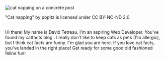 ![cat napping on a concrete post](https://live.staticflickr.com/84/238020211_b7d8f819ac.jpg)

"Cat napping" by popitz is licensed under CC BY-NC-ND 2.0
<br><br>

Hi there! My name is David Tetreau. I'm an aspiring Web Developer. You've found my catfacts blog . I really don't like to keep cats as pets (I'm allergic), but I think cat facts are funny. I'm glad you are here. If you love cat facts, you've landed in the right place! Get ready for some good old fashioned feline fun!

